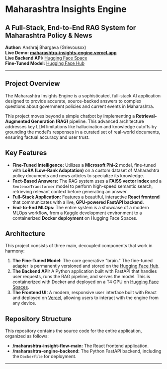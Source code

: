 # Maharashtra Insights Engine

## A Full-Stack, End-to-End RAG System for Maharashtra Policy & News

**Author:** Anshraj Bhargava (Grievousxx)  
**Live Demo:** [**maharashtra-insights-engine.vercel.app**](https://maharashtra-insights-engine.vercel.app/)  
**Live Backend API:** [Hugging Face Space](https://grievousxx-maharashtra-insights-engine.hf.space)  
**Fine-Tuned Model:** [Hugging Face Hub](https://huggingface.co/Grievousxx/maharashtra-insights-engine-v1)

---

## Project Overview

The Maharashtra Insights Engine is a sophisticated, full-stack AI application designed to provide accurate, source-backed answers to complex questions about government policies and current events in Maharashtra.

This project moves beyond a simple chatbot by implementing a **Retrieval-Augmented Generation (RAG)** pipeline. This advanced architecture addresses key LLM limitations like hallucination and knowledge cutoffs by grounding the model's responses in a curated set of real-world documents, ensuring factual accuracy and user trust.

## Key Features

- **Fine-Tuned Intelligence:** Utilizes a **Microsoft Phi-2** model, fine-tuned with **LoRA (Low-Rank Adaptation)** on a custom dataset of Maharashtra policy documents and news articles to specialize its knowledge.
- **Fact-Based Answers:** The RAG system uses a **FAISS vector index** and a `SentenceTransformer` model to perform high-speed semantic search, retrieving relevant context before generating an answer.
- **Full-Stack Application:** Features a beautiful, interactive **React frontend** that communicates with a live, **GPU-powered FastAPI backend**.
- **End-to-End MLOps:** The entire system is a showcase of a modern MLOps workflow, from a Kaggle development environment to a containerized **Docker deployment** on Hugging Face Spaces.

## Architecture

This project consists of three main, decoupled components that work in harmony:

1.  **The Fine-Tuned Model:** The core generative "brain." The fine-tuned adapter is permanently versioned and stored on the [Hugging Face Hub](https://huggingface.co/Grievousxx/maharashtra-insights-engine-v1).
2.  **The Backend API:** A Python application built with FastAPI that handles user requests, runs the RAG pipeline, and serves the model. This is containerized with Docker and deployed on a T4 GPU on [Hugging Face Spaces](https://grievousxx-maharashtra-insights-engine.hf.space).
3.  **The Frontend UI:** A modern, responsive user interface built with React and deployed on [Vercel](https://maharashtra-insights-engine.vercel.app/), allowing users to interact with the engine from any device.

## Repository Structure

This repository contains the source code for the entire application, organized as follows:

-   **/maharashtra-insight-flow-main:** The React frontend application.
-   **/maharashtra-engine-backend:** The Python FastAPI backend, including the `Dockerfile` for deployment.

---
